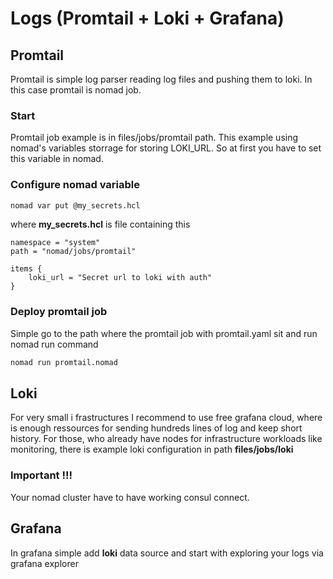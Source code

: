 # Logs (Promtail + Loki + Grafana)

## Promtail

Promtail is simple log parser reading log files and pushing them to loki. In this case promtail is nomad job.


### Start

Promtail job example is in files/jobs/promtail path. This example using nomad's variables storrage for storing LOKI_URL. So at first you have to set this variable in nomad.


### Configure nomad variable

```bash
nomad var put @my_secrets.hcl
```

where **my_secrets.hcl** is file containing this
```hcl
namespace = "system"
path = "nomad/jobs/promtail"

items {
    loki_url = "Secret url to loki with auth"
}
```

### Deploy promtail job

Simple go to the path where the promtail job with promtail.yaml sit and run nomad run command

```bash
nomad run promtail.nomad

```


## Loki

For very small i frastructures I recommend to use free grafana cloud, where is enough ressources for sending hundreds lines of log and keep short history. For those, who already have nodes for infrastructure workloads like monitoring, there is example loki configuration in path **files/jobs/loki**

### Important !!!

Your nomad cluster have to have working consul connect.


## Grafana

In grafana simple add **loki** data source and start with exploring your logs via grafana explorer
